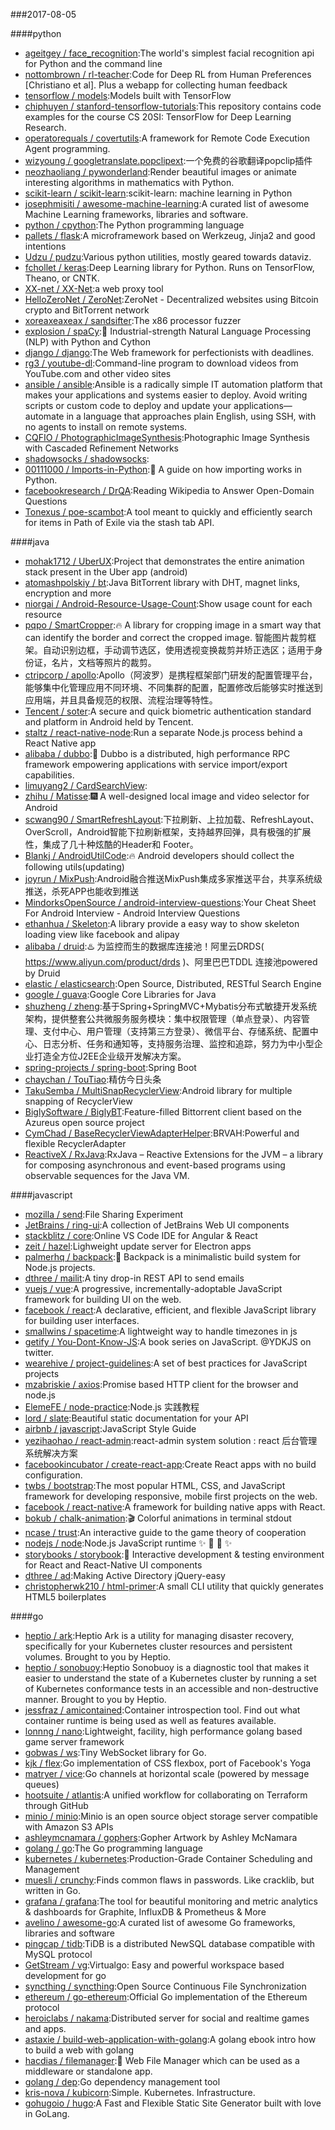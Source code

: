 ###2017-08-05

####python
* [ageitgey / face_recognition](https://github.com/ageitgey/face_recognition):The world's simplest facial recognition api for Python and the command line
* [nottombrown / rl-teacher](https://github.com/nottombrown/rl-teacher):Code for Deep RL from Human Preferences [Christiano et al]. Plus a webapp for collecting human feedback
* [tensorflow / models](https://github.com/tensorflow/models):Models built with TensorFlow
* [chiphuyen / stanford-tensorflow-tutorials](https://github.com/chiphuyen/stanford-tensorflow-tutorials):This repository contains code examples for the course CS 20SI: TensorFlow for Deep Learning Research.
* [operatorequals / covertutils](https://github.com/operatorequals/covertutils):A framework for Remote Code Execution Agent programming.
* [wizyoung / googletranslate.popclipext](https://github.com/wizyoung/googletranslate.popclipext):一个免费的谷歌翻译popclip插件
* [neozhaoliang / pywonderland](https://github.com/neozhaoliang/pywonderland):Render beautiful images or animate interesting algorithms in mathematics with Python.
* [scikit-learn / scikit-learn](https://github.com/scikit-learn/scikit-learn):scikit-learn: machine learning in Python
* [josephmisiti / awesome-machine-learning](https://github.com/josephmisiti/awesome-machine-learning):A curated list of awesome Machine Learning frameworks, libraries and software.
* [python / cpython](https://github.com/python/cpython):The Python programming language
* [pallets / flask](https://github.com/pallets/flask):A microframework based on Werkzeug, Jinja2 and good intentions
* [Udzu / pudzu](https://github.com/Udzu/pudzu):Various python utilities, mostly geared towards dataviz.
* [fchollet / keras](https://github.com/fchollet/keras):Deep Learning library for Python. Runs on TensorFlow, Theano, or CNTK.
* [XX-net / XX-Net](https://github.com/XX-net/XX-Net):a web proxy tool
* [HelloZeroNet / ZeroNet](https://github.com/HelloZeroNet/ZeroNet):ZeroNet - Decentralized websites using Bitcoin crypto and BitTorrent network
* [xoreaxeaxeax / sandsifter](https://github.com/xoreaxeaxeax/sandsifter):The x86 processor fuzzer
* [explosion / spaCy](https://github.com/explosion/spaCy):💫 Industrial-strength Natural Language Processing (NLP) with Python and Cython
* [django / django](https://github.com/django/django):The Web framework for perfectionists with deadlines.
* [rg3 / youtube-dl](https://github.com/rg3/youtube-dl):Command-line program to download videos from YouTube.com and other video sites
* [ansible / ansible](https://github.com/ansible/ansible):Ansible is a radically simple IT automation platform that makes your applications and systems easier to deploy. Avoid writing scripts or custom code to deploy and update your applications— automate in a language that approaches plain English, using SSH, with no agents to install on remote systems.
* [CQFIO / PhotographicImageSynthesis](https://github.com/CQFIO/PhotographicImageSynthesis):Photographic Image Synthesis with Cascaded Refinement Networks
* [shadowsocks / shadowsocks](https://github.com/shadowsocks/shadowsocks):
* [00111000 / Imports-in-Python](https://github.com/00111000/Imports-in-Python):🐍 A guide on how importing works in Python.
* [facebookresearch / DrQA](https://github.com/facebookresearch/DrQA):Reading Wikipedia to Answer Open-Domain Questions
* [Tonexus / poe-scambot](https://github.com/Tonexus/poe-scambot):A tool meant to quickly and efficiently search for items in Path of Exile via the stash tab API.

####java
* [mohak1712 / UberUX](https://github.com/mohak1712/UberUX):Project that demonstrates the entire animation stack present in the Uber app (android)
* [atomashpolskiy / bt](https://github.com/atomashpolskiy/bt):Java BitTorrent library with DHT, magnet links, encryption and more
* [niorgai / Android-Resource-Usage-Count](https://github.com/niorgai/Android-Resource-Usage-Count):Show usage count for each resource
* [pqpo / SmartCropper](https://github.com/pqpo/SmartCropper):🔥 A library for cropping image in a smart way that can identify the border and correct the cropped image. 智能图片裁剪框架。自动识别边框，手动调节选区，使用透视变换裁剪并矫正选区；适用于身份证，名片，文档等照片的裁剪。
* [ctripcorp / apollo](https://github.com/ctripcorp/apollo):Apollo（阿波罗）是携程框架部门研发的配置管理平台，能够集中化管理应用不同环境、不同集群的配置，配置修改后能够实时推送到应用端，并且具备规范的权限、流程治理等特性。
* [Tencent / soter](https://github.com/Tencent/soter):A secure and quick biometric authentication standard and platform in Android held by Tencent.
* [staltz / react-native-node](https://github.com/staltz/react-native-node):Run a separate Node.js process behind a React Native app
* [alibaba / dubbo](https://github.com/alibaba/dubbo):📢 Dubbo is a distributed, high performance RPC framework empowering applications with service import/export capabilities.
* [limuyang2 / CardSearchView](https://github.com/limuyang2/CardSearchView):
* [zhihu / Matisse](https://github.com/zhihu/Matisse):🎆 A well-designed local image and video selector for Android
* [scwang90 / SmartRefreshLayout](https://github.com/scwang90/SmartRefreshLayout):下拉刷新、上拉加载、RefreshLayout、OverScroll，Android智能下拉刷新框架，支持越界回弹，具有极强的扩展性，集成了几十种炫酷的Header和 Footer。
* [Blankj / AndroidUtilCode](https://github.com/Blankj/AndroidUtilCode):🔥 Android developers should collect the following utils(updating)
* [joyrun / MixPush](https://github.com/joyrun/MixPush):Android融合推送MixPush集成多家推送平台，共享系统级推送，杀死APP也能收到推送
* [MindorksOpenSource / android-interview-questions](https://github.com/MindorksOpenSource/android-interview-questions):Your Cheat Sheet For Android Interview - Android Interview Questions
* [ethanhua / Skeleton](https://github.com/ethanhua/Skeleton):A library provide a easy way to show skeleton loading view like facebook and alipay
* [alibaba / druid](https://github.com/alibaba/druid):♨️ 为监控而生的数据库连接池！阿里云DRDS( https://www.aliyun.com/product/drds )、阿里巴巴TDDL 连接池powered by Druid
* [elastic / elasticsearch](https://github.com/elastic/elasticsearch):Open Source, Distributed, RESTful Search Engine
* [google / guava](https://github.com/google/guava):Google Core Libraries for Java
* [shuzheng / zheng](https://github.com/shuzheng/zheng):基于Spring+SpringMVC+Mybatis分布式敏捷开发系统架构，提供整套公共微服务服务模块：集中权限管理（单点登录）、内容管理、支付中心、用户管理（支持第三方登录）、微信平台、存储系统、配置中心、日志分析、任务和通知等，支持服务治理、监控和追踪，努力为中小型企业打造全方位J2EE企业级开发解决方案。
* [spring-projects / spring-boot](https://github.com/spring-projects/spring-boot):Spring Boot
* [chaychan / TouTiao](https://github.com/chaychan/TouTiao):精仿今日头条
* [TakuSemba / MultiSnapRecyclerView](https://github.com/TakuSemba/MultiSnapRecyclerView):Android library for multiple snapping of RecyclerView
* [BiglySoftware / BiglyBT](https://github.com/BiglySoftware/BiglyBT):Feature-filled Bittorrent client based on the Azureus open source project
* [CymChad / BaseRecyclerViewAdapterHelper](https://github.com/CymChad/BaseRecyclerViewAdapterHelper):BRVAH:Powerful and flexible RecyclerAdapter
* [ReactiveX / RxJava](https://github.com/ReactiveX/RxJava):RxJava – Reactive Extensions for the JVM – a library for composing asynchronous and event-based programs using observable sequences for the Java VM.

####javascript
* [mozilla / send](https://github.com/mozilla/send):File Sharing Experiment
* [JetBrains / ring-ui](https://github.com/JetBrains/ring-ui):A collection of JetBrains Web UI components
* [stackblitz / core](https://github.com/stackblitz/core):Online VS Code IDE for Angular & React
* [zeit / hazel](https://github.com/zeit/hazel):Lighweight update server for Electron apps
* [palmerhq / backpack](https://github.com/palmerhq/backpack):🎒 Backpack is a minimalistic build system for Node.js projects.
* [dthree / mailit](https://github.com/dthree/mailit):A tiny drop-in REST API to send emails
* [vuejs / vue](https://github.com/vuejs/vue):A progressive, incrementally-adoptable JavaScript framework for building UI on the web.
* [facebook / react](https://github.com/facebook/react):A declarative, efficient, and flexible JavaScript library for building user interfaces.
* [smallwins / spacetime](https://github.com/smallwins/spacetime):A lightweight way to handle timezones in js
* [getify / You-Dont-Know-JS](https://github.com/getify/You-Dont-Know-JS):A book series on JavaScript. @YDKJS on twitter.
* [wearehive / project-guidelines](https://github.com/wearehive/project-guidelines):A set of best practices for JavaScript projects
* [mzabriskie / axios](https://github.com/mzabriskie/axios):Promise based HTTP client for the browser and node.js
* [ElemeFE / node-practice](https://github.com/ElemeFE/node-practice):Node.js 实践教程
* [lord / slate](https://github.com/lord/slate):Beautiful static documentation for your API
* [airbnb / javascript](https://github.com/airbnb/javascript):JavaScript Style Guide
* [yezihaohao / react-admin](https://github.com/yezihaohao/react-admin):react-admin system solution : react 后台管理系统解决方案
* [facebookincubator / create-react-app](https://github.com/facebookincubator/create-react-app):Create React apps with no build configuration.
* [twbs / bootstrap](https://github.com/twbs/bootstrap):The most popular HTML, CSS, and JavaScript framework for developing responsive, mobile first projects on the web.
* [facebook / react-native](https://github.com/facebook/react-native):A framework for building native apps with React.
* [bokub / chalk-animation](https://github.com/bokub/chalk-animation):🎬 Colorful animations in terminal stdout
* [ncase / trust](https://github.com/ncase/trust):An interactive guide to the game theory of cooperation
* [nodejs / node](https://github.com/nodejs/node):Node.js JavaScript runtime ✨ 🐢 🚀 ✨
* [storybooks / storybook](https://github.com/storybooks/storybook):📓 Interactive development & testing environment for React and React-Native UI components
* [dthree / ad](https://github.com/dthree/ad):Making Active Directory jQuery-easy
* [christopherwk210 / html-primer](https://github.com/christopherwk210/html-primer):A small CLI utility that quickly generates HTML5 boilerplates

####go
* [heptio / ark](https://github.com/heptio/ark):Heptio Ark is a utility for managing disaster recovery, specifically for your Kubernetes cluster resources and persistent volumes. Brought to you by Heptio.
* [heptio / sonobuoy](https://github.com/heptio/sonobuoy):Heptio Sonobuoy is a diagnostic tool that makes it easier to understand the state of a Kubernetes cluster by running a set of Kubernetes conformance tests in an accessible and non-destructive manner. Brought to you by Heptio.
* [jessfraz / amicontained](https://github.com/jessfraz/amicontained):Container introspection tool. Find out what container runtime is being used as well as features available.
* [lonnng / nano](https://github.com/lonnng/nano):Lightweight, facility, high performance golang based game server framework
* [gobwas / ws](https://github.com/gobwas/ws):Tiny WebSocket library for Go.
* [kjk / flex](https://github.com/kjk/flex):Go implementation of CSS flexbox, port of Facebook's Yoga
* [matryer / vice](https://github.com/matryer/vice):Go channels at horizontal scale (powered by message queues)
* [hootsuite / atlantis](https://github.com/hootsuite/atlantis):A unified workflow for collaborating on Terraform through GitHub
* [minio / minio](https://github.com/minio/minio):Minio is an open source object storage server compatible with Amazon S3 APIs
* [ashleymcnamara / gophers](https://github.com/ashleymcnamara/gophers):Gopher Artwork by Ashley McNamara
* [golang / go](https://github.com/golang/go):The Go programming language
* [kubernetes / kubernetes](https://github.com/kubernetes/kubernetes):Production-Grade Container Scheduling and Management
* [muesli / crunchy](https://github.com/muesli/crunchy):Finds common flaws in passwords. Like cracklib, but written in Go.
* [grafana / grafana](https://github.com/grafana/grafana):The tool for beautiful monitoring and metric analytics & dashboards for Graphite, InfluxDB & Prometheus & More
* [avelino / awesome-go](https://github.com/avelino/awesome-go):A curated list of awesome Go frameworks, libraries and software
* [pingcap / tidb](https://github.com/pingcap/tidb):TiDB is a distributed NewSQL database compatible with MySQL protocol
* [GetStream / vg](https://github.com/GetStream/vg):Virtualgo: Easy and powerful workspace based development for go
* [syncthing / syncthing](https://github.com/syncthing/syncthing):Open Source Continuous File Synchronization
* [ethereum / go-ethereum](https://github.com/ethereum/go-ethereum):Official Go implementation of the Ethereum protocol
* [heroiclabs / nakama](https://github.com/heroiclabs/nakama):Distributed server for social and realtime games and apps.
* [astaxie / build-web-application-with-golang](https://github.com/astaxie/build-web-application-with-golang):A golang ebook intro how to build a web with golang
* [hacdias / filemanager](https://github.com/hacdias/filemanager):📁 Web File Manager which can be used as a middleware or standalone app.
* [golang / dep](https://github.com/golang/dep):Go dependency management tool
* [kris-nova / kubicorn](https://github.com/kris-nova/kubicorn):Simple. Kubernetes. Infrastructure.
* [gohugoio / hugo](https://github.com/gohugoio/hugo):A Fast and Flexible Static Site Generator built with love in GoLang.
